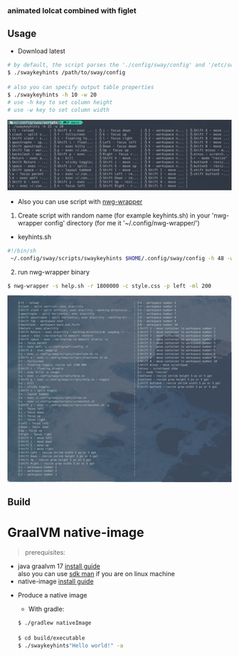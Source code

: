 ### animated lolcat combined with figlet

## Usage
- Download latest 

```bash
# by default, the script parses the './config/sway/config' and '/etc/sway/config' paths
$ ./swaykeyhints /path/to/sway/config

# also you can specify output table properties
$ ./swaykeyhints -h 10 -w 20
# use -h key to set column height
# use -w key to set column width
```

<p align="center">
   <img src="https://github.com/owpk/sway-keyhints/blob/main/github/console.jpg"/>
</p>

 - Also you can use script with [nwg-wrapper](https://github.com/nwg-piotr/nwg-wrapper)

1. Create script with random name (for example keyhints.sh) in your 'nwg-wrapper config' directory (for me it '~/.config/nwg-wrapper/')  

* keyhints.sh
```bash
#!/bin/sh
 ~/.config/sway/scripts/swaykeyhints $HOME/.config/sway/config -h 48 -w 70
```

2. run nwg-wrapper binary 
```bash
$ nwg-wrapper -s help.sh -r 1800000 -c style.css -p left -ml 200
```

<p align="center">
   <img src="https://github.com/owpk/sway-keyhints/blob/main/github/nwg.jpg"/>
</p>

## Build
### <a name="gvm"></a><h1>GraalVM native-image</h1>

> prerequisites:
- java graalvm 17 [install guide](https://www.graalvm.org/docs/getting-started/)  
  also you can use [sdk man](https://sdkman.io/install) if you are on linux machine
- native-image [install guide](https://www.graalvm.org/reference-manual/native-image/)

* Produce a native image

   * With gradle:

   ```bash
   $ ./gradlew nativeImage

   $ cd build/executable
   $ ./swaykeyhints"Hello world!" -a
   ```
